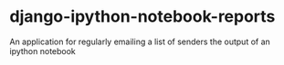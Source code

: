 django-ipython-notebook-reports
===============================

An application for regularly emailing a list of senders the output of an ipython notebook
